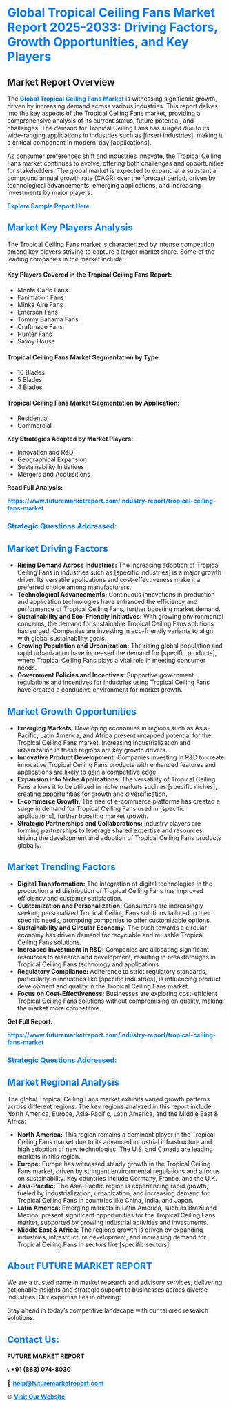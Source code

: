 <h1 style="color: #007BFF;">Global Tropical Ceiling Fans Market Report 2025-2033: Driving Factors, Growth Opportunities, and Key Players</h1>

<section id="overview">
<h2>Market Report Overview</h2>
<p>The <a href="https://www.futuremarketreport.com/industry-report/tropical-ceiling-fans-market" style="color: #007BFF; text-decoration: none;"><strong>Global Tropical Ceiling Fans Market</strong></a> is witnessing significant growth, driven by increasing demand across various industries. This report delves into the key aspects of the Tropical Ceiling Fans market, providing a comprehensive analysis of its current status, future potential, and challenges. The demand for Tropical Ceiling Fans has surged due to its wide-ranging applications in industries such as [insert industries], making it a critical component in modern-day [applications].</p>
<p>As consumer preferences shift and industries innovate, the Tropical Ceiling Fans market continues to evolve, offering both challenges and opportunities for stakeholders. The global market is expected to expand at a substantial compound annual growth rate (CAGR) over the forecast period, driven by technological advancements, emerging applications, and increasing investments by major players.</p>
</section>

<section id="overview">
<p><a href="https://www.futuremarketreport.com/request-sample/reportId=86724" style="color: #007BFF; text-decoration: none;"><strong>Explore Sample Report Here</strong></a></p>
</section>

<section id="key-players">
<h2 style="color: #007BFF;">Market Key Players Analysis</h2>
<p>The Tropical Ceiling Fans market is characterized by intense competition among key players striving to capture a larger market share. Some of the leading companies in the market include:</p>
<h4>Key Players Covered in the Tropical Ceiling Fans Report:</h4>
<ul><li>Monte Carlo Fans</li><li>Fanimation Fans</li><li>Minka Aire Fans</li><li>Emerson Fans</li><li>Tommy Bahama Fans</li><li>Craftmade Fans</li><li>Hunter Fans</li><li>Savoy House</li></ul>
<h4>Tropical Ceiling Fans Market Segmentation by Type:</h4>
<ul><li>10 Blades</li><li>5 Blades</li><li>4 Blades</li></ul>

<h4>Tropical Ceiling Fans Market Segmentation by Application:</h4>
<ul><li>Residential</li><li>Commercial</li></ul>
<p><strong>Key Strategies Adopted by Market Players:</strong></p>
<ul>
<li>Innovation and R&D</li>
<li>Geographical Expansion</li>
<li>Sustainability Initiatives</li>
<li>Mergers and Acquisitions</li>
</ul>
</section>

<section>
<p><strong>Read Full Analysis: </strong></p><a href="https://www.futuremarketreport.com/industry-report/tropical-ceiling-fans-market" style="color: #007BFF; text-decoration: none;"><strong>https://www.futuremarketreport.com/industry-report/tropical-ceiling-fans-market</strong></a>
<h3 style="color: #007BFF;">Strategic Questions Addressed:</h3>
</section>

<section id="driving-factors">
<h2 style="color: #007BFF;">Market Driving Factors</h2>
<ul>
<li><strong>Rising Demand Across Industries:</strong> The increasing adoption of Tropical Ceiling Fans in industries such as [specific industries] is a major growth driver. Its versatile applications and cost-effectiveness make it a preferred choice among manufacturers.</li>
<li><strong>Technological Advancements:</strong> Continuous innovations in production and application technologies have enhanced the efficiency and performance of Tropical Ceiling Fans, further boosting market demand.</li>
<li><strong>Sustainability and Eco-Friendly Initiatives:</strong> With growing environmental concerns, the demand for sustainable Tropical Ceiling Fans solutions has surged. Companies are investing in eco-friendly variants to align with global sustainability goals.</li>
<li><strong>Growing Population and Urbanization:</strong> The rising global population and rapid urbanization have increased the demand for [specific products], where Tropical Ceiling Fans plays a vital role in meeting consumer needs.</li>
<li><strong>Government Policies and Incentives:</strong> Supportive government regulations and incentives for industries using Tropical Ceiling Fans have created a conducive environment for market growth.</li>
</ul>
</section>

<section id="growth-opportunities">
<h2 style="color: #007BFF;">Market Growth Opportunities</h2>
<ul>
<li><strong>Emerging Markets:</strong> Developing economies in regions such as Asia-Pacific, Latin America, and Africa present untapped potential for the Tropical Ceiling Fans market. Increasing industrialization and urbanization in these regions are key growth drivers.</li>
<li><strong>Innovative Product Development:</strong> Companies investing in R&D to create innovative Tropical Ceiling Fans products with enhanced features and applications are likely to gain a competitive edge.</li>
<li><strong>Expansion into Niche Applications:</strong> The versatility of Tropical Ceiling Fans allows it to be utilized in niche markets such as [specific niches], creating opportunities for growth and diversification.</li>
<li><strong>E-commerce Growth:</strong> The rise of e-commerce platforms has created a surge in demand for Tropical Ceiling Fans used in [specific applications], further boosting market growth.</li>
<li><strong>Strategic Partnerships and Collaborations:</strong> Industry players are forming partnerships to leverage shared expertise and resources, driving the development and adoption of Tropical Ceiling Fans products globally.</li>
</ul>
</section>

<section id="trending-factors">
<h2 style="color: #007BFF;">Market Trending Factors</h2>
<ul>
<li><strong>Digital Transformation:</strong> The integration of digital technologies in the production and distribution of Tropical Ceiling Fans has improved efficiency and customer satisfaction.</li>
<li><strong>Customization and Personalization:</strong> Consumers are increasingly seeking personalized Tropical Ceiling Fans solutions tailored to their specific needs, prompting companies to offer customizable options.</li>
<li><strong>Sustainability and Circular Economy:</strong> The push towards a circular economy has driven demand for recyclable and reusable Tropical Ceiling Fans solutions.</li>
<li><strong>Increased Investment in R&D:</strong> Companies are allocating significant resources to research and development, resulting in breakthroughs in Tropical Ceiling Fans technology and applications.</li>
<li><strong>Regulatory Compliance:</strong> Adherence to strict regulatory standards, particularly in industries like [specific industries], is influencing product development and quality in the Tropical Ceiling Fans market.</li>
<li><strong>Focus on Cost-Effectiveness:</strong> Businesses are exploring cost-efficient Tropical Ceiling Fans solutions without compromising on quality, making the market more competitive.</li>
</ul>
</section>

<section>
<p><strong>Get Full Report: </strong></p><a href="https://www.futuremarketreport.com/industry-report/tropical-ceiling-fans-market" style="color: #007BFF; text-decoration: none;"><strong>https://www.futuremarketreport.com/industry-report/tropical-ceiling-fans-market</strong></a>
<h3 style="color: #007BFF;">Strategic Questions Addressed:</h3>
</section>


<section id="regional-analysis">
<h2 style="color: #007BFF;">Market Regional Analysis</h2>
<p>The global Tropical Ceiling Fans market exhibits varied growth patterns across different regions. The key regions analyzed in this report include North America, Europe, Asia-Pacific, Latin America, and the Middle East & Africa:</p>
<ul>
<li><strong>North America:</strong> This region remains a dominant player in the Tropical Ceiling Fans market due to its advanced industrial infrastructure and high adoption of new technologies. The U.S. and Canada are leading markets in this region.</li>
<li><strong>Europe:</strong> Europe has witnessed steady growth in the Tropical Ceiling Fans market, driven by stringent environmental regulations and a focus on sustainability. Key countries include Germany, France, and the U.K.</li>
<li><strong>Asia-Pacific:</strong> The Asia-Pacific region is experiencing rapid growth, fueled by industrialization, urbanization, and increasing demand for Tropical Ceiling Fans in countries like China, India, and Japan.</li>
<li><strong>Latin America:</strong> Emerging markets in Latin America, such as Brazil and Mexico, present significant opportunities for the Tropical Ceiling Fans market, supported by growing industrial activities and investments.</li>
<li><strong>Middle East & Africa:</strong> The region’s growth is driven by expanding industries, infrastructure development, and increasing demand for Tropical Ceiling Fans in sectors like [specific sectors].</li>
</ul>
</section>

<footer>
<h2 style="color: #007BFF;">About FUTURE MARKET REPORT</h2>
<p>We are a trusted name in market research and advisory services, delivering actionable insights and strategic support to businesses across diverse industries. Our expertise lies in offering:</p>

<p>Stay ahead in today’s competitive landscape with our tailored research solutions.</p>

<h2 style="color: #007BFF;">Contact Us:</h2>
<p><strong>FUTURE MARKET REPORT</strong></p>
<p>📞 <strong>+91 (883) 074-8030</strong></p>
<p>📧 <strong><a href="mailto:help@futuremarketreport.com" style="color: #007BFF;">help@futuremarketreport.com</a></strong></p>
<p>🌐 <strong><a href="https://www.futuremarketreport.com/" style="color: #007BFF;">Visit Our Website</a></strong></p>
</footer>